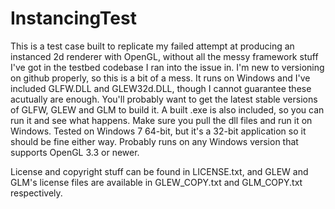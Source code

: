 InstancingTest
==============

This is a test case built to replicate my failed attempt at producing an instanced 2d renderer with OpenGL, without all the messy framework stuff I've got in the testbed codebase I ran into the issue in.
I'm new to versioning on github properly, so this is a bit of a mess.
It runs on Windows and I've included GLFW.DLL and GLEW32d.DLL, though I cannot guarantee these acutually are enough. You'll probably want to get the latest stable versions of GLFW, GLEW and GLM to build it.
A built .exe is also included, so you can run it and see what happens. Make sure you pull the dll files and run it on Windows.
Tested on Windows 7 64-bit, but it's a 32-bit application so it should be fine either way.
Probably runs on any Windows version that supports OpenGL 3.3 or newer.

License and copyright stuff can be found in LICENSE.txt, and GLEW and GLM's license files are available in GLEW_COPY.txt and GLM_COPY.txt respectively.
